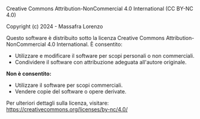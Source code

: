 Creative Commons Attribution-NonCommercial 4.0 International (CC BY-NC 4.0)

Copyright (c) 2024 - Massafra Lorenzo

Questo software è distribuito sotto la licenza Creative Commons Attribution-NonCommercial 4.0 International. È consentito:
- Utilizzare e modificare il software per scopi personali o non commerciali.
- Condividere il software con attribuzione adeguata all'autore originale.

**Non è consentito:**
- Utilizzare il software per scopi commerciali.
- Vendere copie del software o opere derivate.

Per ulteriori dettagli sulla licenza, visitare:
https://creativecommons.org/licenses/by-nc/4.0/

